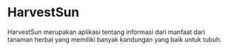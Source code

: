# HarvestSun
HarvestSun merupakan aplikasi tentang informasi dari manfaat dari tanaman herbal yang memiliki banyak kandungan yang baik untuk tubuh.
